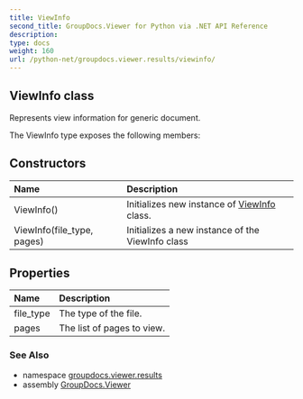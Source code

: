 ```yaml
---
title: ViewInfo
second_title: GroupDocs.Viewer for Python via .NET API Reference
description: 
type: docs
weight: 160
url: /python-net/groupdocs.viewer.results/viewinfo/
---
```


## ViewInfo class

Represents view information for generic document.

The ViewInfo type exposes the following members:
## Constructors
| Name | Description |
| :- | :- |
|ViewInfo()|Initializes new instance of [ViewInfo](/python-net/groupdocs.viewer.results/viewinfo/) class.|
|ViewInfo(file_type, pages)|Initializes a new instance of the ViewInfo class|
## Properties
| Name | Description |
| :- | :- |
|file_type|The type of the file.|
|pages|The list of pages to view.|

### See Also

* namespace [groupdocs.viewer.results](/python-net/groupdocs.viewer.results/)
* assembly [GroupDocs.Viewer](/viewer/python-net/)

